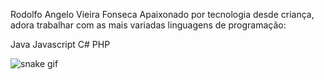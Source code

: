 Rodolfo Angelo Vieira Fonseca
Apaixonado por tecnologia desde criança, adora trabalhar com as mais variadas linguagens de programação:

Java
Javascript
C#
PHP



![snake gif](https://github.com/rodolfofonseca/rodolfofonseca/blob/output/github-contribution-grid-snake.svg)
